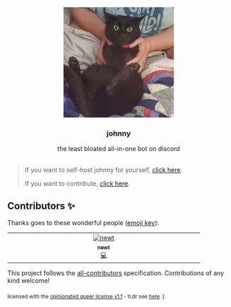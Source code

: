 <div align="center">
<img src="assets/johnny.png" height="250">
<h3>johnny</h3>
the least bloated all-in-one bot on discord<br/><br/>
</div>

> If you want to self-host johnny for yourself, [click here](consumer.readme.md).
>
> If you want to contribute, [click here](developer.readme.md).

## Contributors ✨

Thanks goes to these wonderful people ([emoji key](https://allcontributors.org/docs/en/emoji-key)):

<!-- ALL-CONTRIBUTORS-LIST:START - Do not remove or modify this section -->
<!-- prettier-ignore-start -->
<!-- markdownlint-disable -->
<table>
  <tbody>
    <tr>
      <td align="center" valign="top" width="14.28%"><a href="https://github.com/newt"><img src="https://avatars.githubusercontent.com/u/371857?v=4?s=100" width="100px;" alt="newt"/><br /><sub><b>newt</b></sub></a><br /><a href="https://github.com/newtykins/johnny/commits?author=newt" title="Code">💻</a></td>
    </tr>
  </tbody>
</table>

<!-- markdownlint-restore -->
<!-- prettier-ignore-end -->

<!-- ALL-CONTRIBUTORS-LIST:END -->

This project follows the [all-contributors](https://github.com/all-contributors/all-contributors) specification. Contributions of any kind welcome!

<sub>licensed with the <a href="license.md">opinionated queer license v1.1</a> - tl;dr see <a href="https://oql.avris.it/">here</a> :]</sub>
